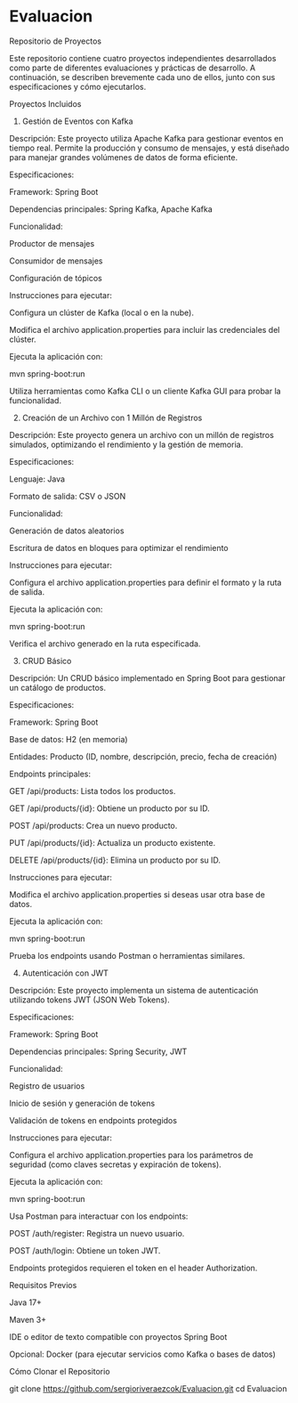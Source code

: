 # Evaluacion

Repositorio de Proyectos

Este repositorio contiene cuatro proyectos independientes desarrollados como parte de diferentes evaluaciones y prácticas de desarrollo. A continuación, se describen brevemente cada uno de ellos, junto con sus especificaciones y cómo ejecutarlos.

Proyectos Incluidos

1. Gestión de Eventos con Kafka

Descripción:
Este proyecto utiliza Apache Kafka para gestionar eventos en tiempo real. Permite la producción y consumo de mensajes, y está diseñado para manejar grandes volúmenes de datos de forma eficiente.

Especificaciones:

Framework: Spring Boot

Dependencias principales: Spring Kafka, Apache Kafka

Funcionalidad:

Productor de mensajes

Consumidor de mensajes

Configuración de tópicos

Instrucciones para ejecutar:

Configura un clúster de Kafka (local o en la nube).

Modifica el archivo application.properties para incluir las credenciales del clúster.

Ejecuta la aplicación con:

mvn spring-boot:run

Utiliza herramientas como Kafka CLI o un cliente Kafka GUI para probar la funcionalidad.

2. Creación de un Archivo con 1 Millón de Registros

Descripción:
Este proyecto genera un archivo con un millón de registros simulados, optimizando el rendimiento y la gestión de memoria.

Especificaciones:

Lenguaje: Java

Formato de salida: CSV o JSON

Funcionalidad:

Generación de datos aleatorios

Escritura de datos en bloques para optimizar el rendimiento

Instrucciones para ejecutar:

Configura el archivo application.properties para definir el formato y la ruta de salida.

Ejecuta la aplicación con:

mvn spring-boot:run

Verifica el archivo generado en la ruta especificada.

3. CRUD Básico

Descripción:
Un CRUD básico implementado en Spring Boot para gestionar un catálogo de productos.

Especificaciones:

Framework: Spring Boot

Base de datos: H2 (en memoria)

Entidades: Producto (ID, nombre, descripción, precio, fecha de creación)

Endpoints principales:

GET /api/products: Lista todos los productos.

GET /api/products/{id}: Obtiene un producto por su ID.

POST /api/products: Crea un nuevo producto.

PUT /api/products/{id}: Actualiza un producto existente.

DELETE /api/products/{id}: Elimina un producto por su ID.

Instrucciones para ejecutar:

Modifica el archivo application.properties si deseas usar otra base de datos.

Ejecuta la aplicación con:

mvn spring-boot:run

Prueba los endpoints usando Postman o herramientas similares.

4. Autenticación con JWT

Descripción:
Este proyecto implementa un sistema de autenticación utilizando tokens JWT (JSON Web Tokens).

Especificaciones:

Framework: Spring Boot

Dependencias principales: Spring Security, JWT

Funcionalidad:

Registro de usuarios

Inicio de sesión y generación de tokens

Validación de tokens en endpoints protegidos

Instrucciones para ejecutar:

Configura el archivo application.properties para los parámetros de seguridad (como claves secretas y expiración de tokens).

Ejecuta la aplicación con:

mvn spring-boot:run

Usa Postman para interactuar con los endpoints:

POST /auth/register: Registra un nuevo usuario.

POST /auth/login: Obtiene un token JWT.

Endpoints protegidos requieren el token en el header Authorization.

Requisitos Previos

Java 17+

Maven 3+

IDE o editor de texto compatible con proyectos Spring Boot

Opcional: Docker (para ejecutar servicios como Kafka o bases de datos)

Cómo Clonar el Repositorio

git clone https://github.com/sergioriveraezcok/Evaluacion.git
cd Evaluacion

